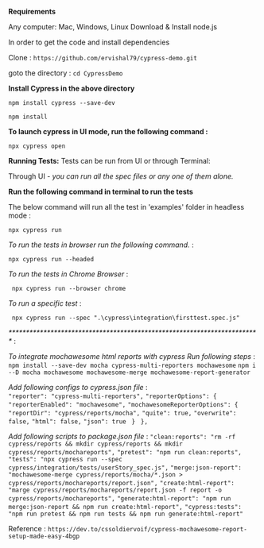 **Requirements**

Any computer: Mac, Windows, Linux
Download & Install node.js

In order to get the code and install dependencies

Clone : 
`https://github.com/ervishal79/cypress-demo.git`

goto the directory :
`cd CypressDemo`


**Install Cypress in the above directory**

`npm install cypress --save-dev`

`npm install`


**To launch cypress in UI mode, run the following command :** 

`npx cypress open`
 
**Running Tests:** 
Tests can be run from UI or through Terminal:

Through UI - _you can run all the spec files or any one of them alone._

**Run the following command in terminal to run the tests**

The below command will run all the test in 'examples' folder in headless mode :

`npx cypress run`


_To run the tests in browser run the following command._ : 

`npx cypress run --headed `

_To run the tests in Chrome Browser_ :

` npx cypress run --browser chrome` 

_To run a specific test_ :

` npx cypress run --spec ".\cypress\integration\firsttest.spec.js"`

_************************************************************************_ :

_To integrate mochawesome html reports with cypress Run following steps_ :
`npm install --save-dev mocha cypress-multi-reporters mochawesome`
`npm i --D mocha mochawesome mochawesome-merge mochawesome-report-generator`

_Add following configs to cypress.json file_ :    
`"reporter": "cypress-multi-reporters",`
  `"reporterOptions": {`
    `"reporterEnabled": "mochawesome",`
    `"mochawesomeReporterOptions": {`
      `"reportDir": "cypress/reports/mocha",`
      `"quite": true,`
      `"overwrite": false,`
      `"html": false,`
      `"json": true`
   ` }`
 ` },`

_Add following scripts to package.json file_ : 
    `"clean:reports": "rm -rf cypress/reports && mkdir cypress/reports && mkdir cypress/reports/mochareports",`
    `"pretest": "npm run clean:reports",`
    `"tests": "npx cypress run --spec cypress/integration/tests/userStory_spec.js",`
    `"merge:json-report": "mochawesome-merge cypress/reports/mocha/*.json > cypress/reports/mochareports/report.json",`
    `"create:html-report": "marge cypress/reports/mochareports/report.json -f report -o cypress/reports/mochareports",`
    `"generate:html-report": "npm run merge:json-report && npm run create:html-report",`
    `"cypress:tests": "npm run pretest && npm run tests && npm run generate:html-report"`

Reference : 
`https://dev.to/cssoldiervoif/cypress-mochawesome-report-setup-made-easy-4bgp`